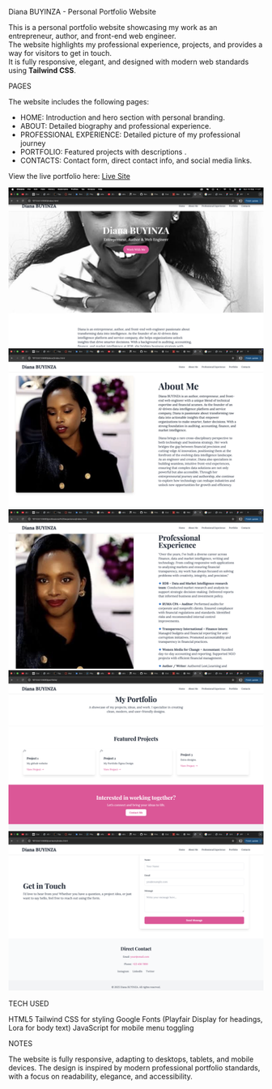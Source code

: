 Diana BUYINZA - Personal Portfolio Website


This is a personal portfolio website showcasing my work as an entrepreneur, author, and front-end web engineer.  
The website highlights my professional experience, projects, and provides a way for visitors to get in touch.  
It is fully responsive, elegant, and designed with modern web standards using **Tailwind CSS**.

 PAGES
 
The website includes the following pages:
- HOME: Introduction and hero section with personal branding.
- ABOUT: Detailed biography and professional experience.
- PROFESSIONAL EXPERIENCE: Detailed picture of my professional journey
- PORTFOLIO: Featured projects with descriptions .
- CONTACTS: Contact form, direct contact info, and social media links.


View the live portfolio here: [Live Site](https://github.com/buyinzadiana-bot/MY-WEBSITE/)

![image alt](https://github.com/buyinzadiana-bot/MY-WEBSITE/blob/e13a983ec4759b87f38332ce3842a6bd63d47a3b/HOME%20screenshoot.png)
![image alt](https://github.com/buyinzadiana-bot/MY-WEBSITE/blob/297b83b61ed70f77cf4bd0972385562a167adc9b/ABOUT%20screenshoot.png)
![image alt](https://github.com/buyinzadiana-bot/MY-WEBSITE/blob/7f88138a8baea831ac2222bf32d6277f3afba4e9/PROFESSION%20screenshoot.png)
![image alt](https://github.com/buyinzadiana-bot/MY-WEBSITE/blob/5fddcf81a4bb4588173f1bfba763a06eabba15c7/PORTFOLIO%20screenshoot.png)
![image alt](https://github.com/buyinzadiana-bot/MY-WEBSITE/blob/2ce1dfb07ab627f40b9f5905abac935a14846ce9/CONTACTS%20screenshoot.png)

TECH USED

HTML5 
Tailwind CSS for styling
Google Fonts (Playfair Display for headings, Lora for body text)
JavaScript for mobile menu toggling

NOTES

The website is fully responsive, adapting to desktops, tablets, and mobile devices.
The design is inspired by modern professional portfolio standards, with a focus on readability, elegance, and accessibility.
